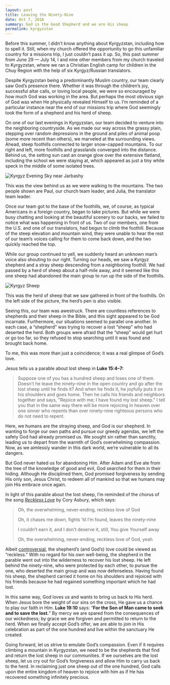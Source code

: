 ```yaml
---
layout: post
title: Leaving the Ninety-Nine
date: Oct 7, 2018
summary: God is the Good Shepherd and we are His sheep
permalink: kyrgyzstan
---
```


Before this summer, I didn’t know anything about Kyrgyzstan, including how to spell it. Still, when my church offered the opportunity to go this unfamiliar country for a missions trip, I just couldn’t pass it up. So, this past summer from June 29 — July 14, I and nine other members from my church traveled to Kyrgyzstan, where we ran a Christian English camp for children in the Chuy Region with the help of six Kyrgyz/Russian translators.

Despite Kyrgyzstan being a predominantly Muslim country, our team clearly saw God’s presence there. Whether it was through the children’s joy, successful altar calls, or loving local people, we were so encouraged by how much God was working in the area. But perhaps the most obvious sign of God was when He physically revealed Himself to us. I’m reminded of a particular instance near the end of our missions trip where God seemingly took the form of a shepherd and his herd of sheep.

On one of our last evenings in Kyrgyzstan, our team decided to venture into the neighboring countryside. As we made our way across the grassy plain, stepping over random depressions in the ground and piles of animal poop (some more recent than others), we marveled at the surrounding views. Ahead, steep foothills connected to larger snow-capped mountains. To our right and left, more foothills and grasslands converged into the distance. Behind us, the setting sun cast an orange glow over the extensive flatland, including the school we were staying at, which appeared as just a tiny white speck in the middle of some isolated trees.

<img alt="Kyrgyz Evening Sky near Jarbashy" src="../../img/kyrgyz_sky.jpg">

This was the view behind us as we were walking to the mountains. The two people shown are Paul, our church team leader, and Julia, the translator team leader.

Once our team got to the base of the foothills, we, of course, as typical Americans in a foreign country, began to take pictures. But while we were busy chatting and looking at the beautiful scenery to our backs, we failed to notice what was happening in front of us. Two of our members, one from the U.S. and one of our translators, had begun to climb the foothill. Because of the steep elevation and mountain wind, they were unable to hear the rest of our team’s voices calling for them to come back down, and the two quickly reached the top.

While our group continued to yell, we suddenly heard an unknown man’s voice also shouting to our right. Turning our heads, we saw a Kyrgyz shepherd and a stray sheep descending from a neighboring foothill. We had passed by a herd of sheep about a half-mile away, and it seemed like this one sheep had abandoned the main group to run up the side of the foothills.

<img alt="Kyrgyz Sheep" src="../../img/kyrgyz_sheep.jpg">

This was the herd of sheep that we saw gathered in front of the foothills. On the left side of the picture, the herd’s pen is also visible.

Seeing this, our team was awestruck. There are countless references to shepherds and their sheep in the Bible, and this sight appeared to be God incarnate. Furthermore, our situations seemed to parallel one another. In each case, a “shepherd” was trying to recover a lost “sheep” who had deserted the herd. Both groups were afraid that the “sheep” would get hurt or go too far, so they refused to stop searching until it was found and brought back home.

To me, this was more than just a coincidence; it was a real glimpse of God’s love.

Jesus tells us a parable about lost sheep in **Luke 15:4–7:**

> Suppose one of you has a hundred sheep and loses one of them. Doesn’t he leave the ninety-nine in the open country and go after the lost sheep until he finds it? And when he finds it, he joyfully puts it on his shoulders and goes home. Then he calls his friends and neighbors together and says, "Rejoice with me; I have found my lost sheep." I tell you that in the same way there will be more rejoicing in heaven over one sinner who repents than over ninety-nine righteous persons who do not need to repent.

Here, we humans are the straying sheep, and God is our shepherd. In wanting to forge our own paths and pursue our greedy agendas, we left the safety God had already promised us. We sought sin rather than sanctity, leading us to depart from the warmth of God’s overwhelming compassion. Now, as we aimlessly wander in this dark world, we’re vulnerable to all its dangers.

But God never hated us for abandoning Him. After Adam and Eve ate from the tree of the knowledge of good and evil, God searched for them in their hiding. Although He disciplined them, God promised forgiveness by sending His only son, Jesus Christ, to redeem all of mankind so that we humans may join His embrace once again.

In light of this parable about the lost sheep, I’m reminded of the chorus of the song *[Reckless Love](https://www.youtube.com/watch?v=Sc6SSHuZvQE)* by Cory Asbury, which says:

> Oh, the overwhelming, never-ending, reckless love of God
>
> Oh, it chases me down, fights ’til I’m found, leaves the ninety-nine
>
> I couldn’t earn it, and I don’t deserve it, still, You give Yourself away
>
> Oh, the overwhelming, never-ending, reckless love of God, yeah

Albeit [controversial](https://www.christianitytoday.com/ct/2018/april-web-only/reckless-love-cory-asbury-bethel-music-and-justin-bieber.html), the shepherd’s (and God’s) love could be viewed as “reckless.” With no regard for his own well-being, the shepherd in the parable went out into the wilderness to recover his lost sheep. He left behind the ninety-nine, who were protected by each other, to pursue the one, who deserted the main group and was now defenseless. Having found his sheep, the shepherd carried it home on his shoulders and rejoiced with his friends because he had regained something important which he had lost.

In this same way, God loves us and wants to bring us back to His herd. When Jesus bore the weight of our sins on the cross, He gave us a chance to play our faith in Him. **Luke 19:10** says: “**For the Son of Man came to seek and to save the lost.**” By mercy we are spared from the consequences of our wickedness; by grace we are forgiven and permitted to return to the herd. When we finally accept God’s offer, we are able to join in His celebration as part of the one hundred and live within the sanctuary He created.

Going forward, let us strive to emulate God’s compassion. Even if it requires climbing a mountain in Kyrgyzstan, we need to be the shepherds that find and return the lost sheep in our communities. If we ourselves are the lost sheep, let us cry out for God’s forgiveness and allow Him to carry us back to the herd. In reclaiming just one sheep out of the one hundred, God calls upon the entire kingdom of heaven to rejoice with him as if He has recovered something infinitely precious.

